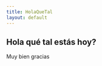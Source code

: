 ```yaml
---
title: HolaQueTal
layout: default
---
```


<h2>Hola qué tal estás hoy?</h2>
<p>Muy bien gracias</p>

